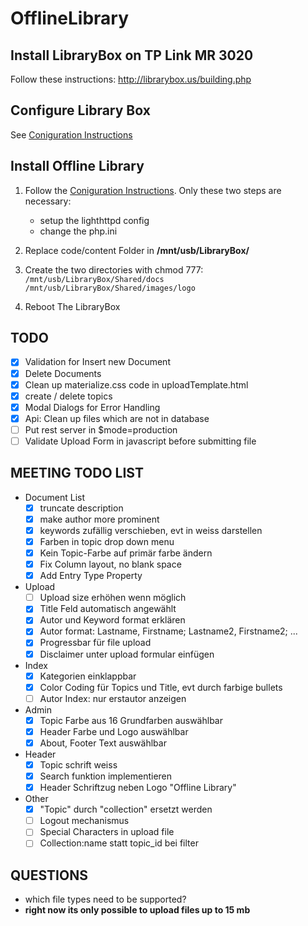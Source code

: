 # OfflineLibrary

## Install LibraryBox on TP Link MR 3020

Follow these instructions: <http://librarybox.us/building.php>

## Configure Library Box

See [Coniguration Instructions](docs/configure.md)

## Install Offline Library

1. Follow the [Coniguration Instructions](docs/configure.md). Only these two steps are necessary:
    * setup the lighthttpd config
    * change the php.ini
2. Replace code/content Folder in **/mnt/usb/LibraryBox/**
3. Create the two directories with chmod 777:
`/mnt/usb/LibraryBox/Shared/docs`
`/mnt/usb/LibraryBox/Shared/images/logo`

4. Reboot The LibraryBox


## TODO

* [x] Validation for Insert new Document
* [x] Delete Documents 
* [x] Clean up materialize.css code in uploadTemplate.html
* [x] create / delete topics
* [x] Modal Dialogs for Error Handling
* [x] Api: Clean up files which are not in database
* [ ] Put rest server in $mode=production
* [ ] Validate Upload Form in javascript before submitting file

## MEETING TODO LIST

* Document List
    * [x] truncate description
    * [x] make author more prominent
    * [x] keywords zufällig verschieben, evt in weiss darstellen
    * [x] Farben in topic drop down menu
    * [x] Kein Topic-Farbe auf primär farbe ändern
    * [x] Fix Column layout, no blank space
    * [x] Add Entry Type Property
* Upload
    * [ ] Upload size erhöhen wenn möglich 
    * [x] Title Feld automatisch angewählt
    * [x] Autor und Keyword format erklären
    * [x] Autor format: Lastname, Firstname; Lastname2, Firstname2; ...
    * [x] Progressbar für file upload
    * [x] Disclaimer unter upload formular einfügen
* Index
    * [x] Kategorien einklappbar
    * [x] Color Coding für Topics und Title, evt durch farbige bullets
    * [ ] Autor Index: nur erstautor anzeigen
* Admin    
    * [x] Topic Farbe aus 16 Grundfarben auswählbar
    * [x] Header Farbe und Logo auswählbar
    * [x] About, Footer Text auswählbar
* Header
    * [x] Topic schrift weiss 
    * [x] Search funktion implementieren
    * [x] Header Schriftzug neben Logo "Offline Library"

* Other
    * [x] "Topic" durch "collection" ersetzt werden 
    * [ ] Logout mechanismus
    * [ ] Special Characters in upload file 
    * [ ] Collection:name statt topic_id bei filter

## QUESTIONS

* which file types need to be supported?
* **right now its only possible to upload files up to 15 mb**